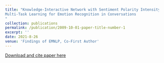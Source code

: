 ```yaml
---
title: "Knowledge-Interactive Network with Sentiment Polarity Intensity-Aware
Multi-Task Learning for Emotion Recognition in Conversations
"
collection: publications
permalink: /publication/2009-10-01-paper-title-number-1
excerpt: ''
date: 2021-8-26
venue: 'Findings of EMNLP, Co-First Author'
---
```


[Download and cite paper here](https://aclanthology.org/2021.findings-emnlp.245/)
